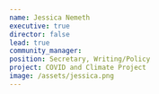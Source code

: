 ```yaml
---
name: Jessica Nemeth
executive: true
director: false
lead: true
community_manager: 
position: Secretary, Writing/Policy
project: COVID and Climate Project
image: /assets/jessica.png
---
```

